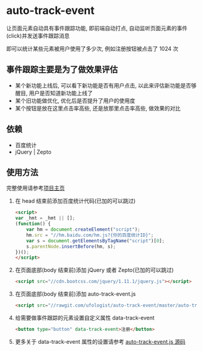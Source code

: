 # auto-track-event
让页面元素自动具有事件跟踪功能, 即前端自动打点, 自动监听页面元素的事件(click)并发送事件跟踪消息

即可以统计某些元素被用户使用了多少次, 例如注册按钮被点击了 1024 次

## 事件跟踪主要是为了做效果评估
* 某个新功能上线后, 可以看下新功能是否有用户点击, 以此来评估新功能是否够醒目, 用户是否知道新功能上线了
* 某个旧功能做优化, 优化后是否提升了用户的使用度
* 某个按钮是放在这里点击率高些, 还是放那里点击率高些, 做效果的对比

## 依赖
* 百度统计
* jQuery | Zepto

## 使用方法
完整使用请参考[项目主页](https://ufologist.github.io/auto-track-event/)

1. 在 head 结束前添加百度统计代码(已加的可以跳过)

    ```html
    <script>
    var _hmt = _hmt || [];
    (function() {
        var hm = document.createElement("script");
        hm.src = "//hm.baidu.com/hm.js?{你的百度统计ID}";
        var s = document.getElementsByTagName("script")[0]; 
        s.parentNode.insertBefore(hm, s);
    })();
    </script>
    ```
2. 在页面底部(body 结束前)添加 jQuery 或者 Zepto(已加的可以跳过)

    ```html
    <script src="//cdn.bootcss.com/jquery/1.11.1/jquery.js"></script>
    ```
3. 在页面底部(body 结束前)添加 auto-track-event.js

    ```html
    <script src="//rawgit.com/ufologist/auto-track-event/master/auto-track-event.js"></script>
    ```
4. 给需要做事件跟踪的元素设置自定义属性 data-track-event

    ```html
    <button type="button" data-track-event>注册</button>
    ```
5. 更多关于 data-track-event 属性的设置请参考 [auto-track-event.js 源码](https://github.com/ufologist/auto-track-event/blob/master/auto-track-event.js)